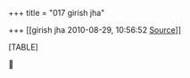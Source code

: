 +++
title = "017 girish jha"

+++
[[girish jha	2010-08-29, 10:56:52 [Source](https://groups.google.com/g/bvparishat/c/doVnFJCjbHg)]]



[TABLE]



